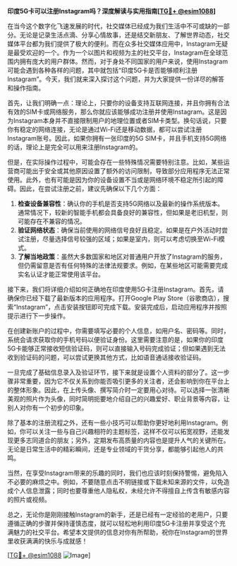 **印度5G卡可以注册Instagram吗？深度解读与实用指南[[TG💪+ @esim1088](https://t.me/s/esim1088)]**

在当今这个数字化飞速发展的时代，社交媒体已经成为我们生活中不可或缺的一部分。无论是记录生活点滴、分享心情故事，还是结交新朋友、了解世界动态，社交媒体平台都为我们提供了极大的便利。而在众多社交媒体应用中，Instagram无疑是最受欢迎的一个。作为一个以图片和视频为主的社交平台，Instagram在全球范围内拥有庞大的用户群体。然而，对于身处不同国家的用户来说，使用Instagram可能会遇到各种各样的问题，其中就包括“印度5G卡是否能够顺利注册Instagram”。今天，我们就来深入探讨这个问题，并为大家提供一份详尽的解答和操作指南。

首先，让我们明确一点：理论上，只要你的设备支持互联网连接，并且你拥有合法有效的SIM卡或网络服务，那么你就应该能够成功注册并使用Instagram。这是因为Instagram本身并不直接限制用户的地理位置或者SIM卡类型。换句话说，只要你有稳定的网络连接，无论是通过Wi-Fi还是移动数据，都可以尝试注册Instagram账号。因此，如果你拥有一张印度的5G SIM卡，并且手机支持5G网络的话，理论上是完全可以用来注册Instagram的。

但是，在实际操作过程中，可能会存在一些特殊情况需要特别注意。比如，某些运营商可能出于安全或其他原因设置了额外的访问限制，导致部分应用程序无法正常使用。此外，也有可能是因为你的设备设置不当或是网络环境不稳定所引起的障碍。因此，在尝试注册之前，建议先确保以下几个方面：

1. **检查设备兼容性**：确认你的手机是否支持5G网络以及最新的操作系统版本。通常情况下，较新的智能手机都会具备良好的兼容性，但如果是老旧机型，则可能存在不兼容的情况。
2. **验证网络状态**：确保当前使用的网络信号良好且稳定。如果是在户外活动时尝试注册，尽量选择信号较强的区域；如果是室内，则可以考虑切换至Wi-Fi模式。
3. **了解当地政策**：虽然大多数国家和地区对普通用户开放了Instagram的服务，但仍需留意是否有任何特殊的法律法规要求。例如，在某些地区可能需要完成实名认证才能正常使用该平台。

接下来，我们将详细介绍如何正确地在印度使用5G卡注册Instagram。首先，请确保你已经下载了最新版本的应用程序。打开Google Play Store（谷歌商店），搜索“Instagram”，点击安装按钮即可完成下载。安装完成后，启动应用程序并按照提示进行下一步操作。

在创建新账户的过程中，你需要填写必要的个人信息，如用户名、密码等。同时，系统会请求获取你的手机号码以便验证身份。这里需要注意的是，如果你的印度5G卡能够正常接收短信验证码，则可以直接输入号码完成验证；但如果遇到无法收到验证码的问题，可以尝试更换其他方式，比如语音通话接收验证码。

一旦完成了基础信息录入及验证环节，接下来就是设置个人资料的部分了。这一步骤非常重要，因为它不仅关系到你能否吸引更多的关注者，还会影响到你在平台上的整体形象。因此，在上传头像、撰写简介时一定要用心对待。可以选择一张清晰美观的照片作为头像，同时简明扼要地介绍自己的兴趣爱好、职业背景等内容，让别人对你有一个初步的印象。

除了基本的注册流程之外，还有一些小技巧可以帮助你更好地利用Instagram。例如，你可以关注一些与自己兴趣相符的主题标签，这样不仅可以拓宽视野，还能发现更多志同道合的朋友；另外，定期发布高质量的内容也是提升人气的关键所在。无论是日常生活中的精彩瞬间，还是专业领域的干货分享，都能够引起他人的共鸣。

当然，在享受Instagram带来的乐趣的同时，我们也应该时刻保持警惕，避免陷入不必要的麻烦之中。例如，不要随意点击不明链接或下载未知来源的文件，以免造成个人信息泄露；同时也要尊重他人隐私权，未经允许不得擅自上传含有敏感内容的照片或视频。

总之，无论你是刚刚接触Instagram的新手，还是已经有一定经验的老用户，只要遵循正确的步骤并保持谨慎态度，就可以轻松地利用印度5G卡注册并享受这个充满魅力的社交平台。希望本文提供的信息对你有所帮助，祝你在Instagram的世界里收获满满的快乐与成就感！

[[TG💪+ @esim1088](https://t.me/s/esim1088) ![Image](https://i.postimg.cc/4NQfJmqS/Snipaste-2025-05-13-00-14-12.png)]
